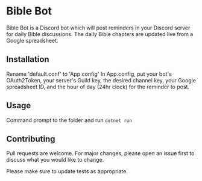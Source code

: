 # Bible Bot

Bible Bot is a Discord bot which will post reminders in your Discord server for daily Bible discussions. The daily Bible chapters are updated live from a Google spreadsheet.

## Installation

Rename 'default.conf' to 'App.config'
In App.config, put your bot's OAuth2Token, your server's Guild key, the desired channel key, your Google spreadsheet ID, and the hour of day (24hr clock) for the reminder to post.

## Usage

Command prompt to the folder and run ```dotnet run```

## Contributing
Pull requests are welcome. For major changes, please open an issue first to discuss what you would like to change.

Please make sure to update tests as appropriate.
